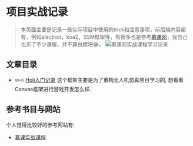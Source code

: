 # 项目实战记录

> 本页面主要是记录一些实际项目中使用的trick和注意事项，前后端内容都有，例如electron，koa2，SSM框架等，有很多也是参考[慕课网](https://coding.imooc.com/)，我自己也买了不少课程，并不算白嫖吧:joy:。
![慕课网实战课程学习记录](https://s1.ax1x.com/2020/03/28/GAJTBj.png)

## 文章目录

- :pencil2::fire: [Holi入门记录](./holi.md)
这个框架主要是为了重构无人机仿真项目学习的, 想看看Canvas框架进行游戏开发怎么样. 

## 参考书目与网站

个人觉得比较好的参考网站有:

- [慕课实战课程](https://coding.imooc.com/)